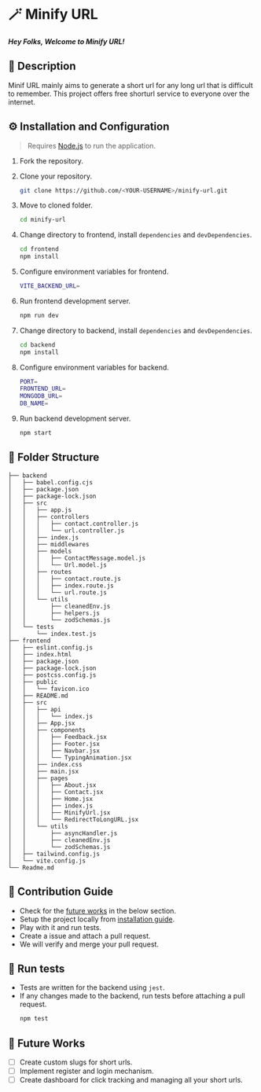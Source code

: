 # :magic_wand: Minify URL
*__Hey Folks, Welcome to Minify URL!__* <br>

## :scroll: Description
Minif URL mainly aims to generate a short url for any long url that is difficult to remember. This project offers free shorturl service to everyone over the internet.

## :gear: Installation and Configuration
> Requires [Node.js](https://nodejs.org/en/download/package-manager) to run the application.
1. Fork the repository.

2. Clone your repository.
    ```bash
    git clone https://github.com/<YOUR-USERNAME>/minify-url.git
    ```
3. Move to cloned folder.
    ```bash
    cd minify-url
    ```
4. Change directory to frontend, install `dependencies` and `devDependencies`.
    ```bash
    cd frontend
    npm install
    ```
5. Configure environment variables for frontend.
    ```bash
    VITE_BACKEND_URL=
    ```
6. Run frontend development server.
   ```bash
   npm run dev
   ```
7. Change directory to backend, install `dependencies` and `devDependencies`.
    ```bash
    cd backend
    npm install
    ```
8. Configure environment variables for backend.
    ```bash
    PORT=
    FRONTEND_URL=
    MONGODB_URL=
    DB_NAME=
    ```
9.  Run backend development server.
    ```bash
    npm start
    ```
## :file_folder: Folder Structure

    ├── backend
    │   ├── babel.config.cjs
    │   ├── package.json
    │   ├── package-lock.json
    │   ├── src
    │   │   ├── app.js
    │   │   ├── controllers
    │   │   │   ├── contact.controller.js
    │   │   │   └── url.controller.js
    │   │   ├── index.js
    │   │   ├── middlewares
    │   │   ├── models
    │   │   │   ├── ContactMessage.model.js
    │   │   │   └── Url.model.js
    │   │   ├── routes
    │   │   │   ├── contact.route.js
    │   │   │   ├── index.route.js
    │   │   │   └── url.route.js
    │   │   └── utils
    │   │       ├── cleanedEnv.js
    │   │       ├── helpers.js
    │   │       └── zodSchemas.js
    │   └── tests
    │       └── index.test.js
    ├── frontend
    │   ├── eslint.config.js
    │   ├── index.html
    │   ├── package.json
    │   ├── package-lock.json
    │   ├── postcss.config.js
    │   ├── public
    │   │   └── favicon.ico
    │   ├── README.md
    │   ├── src
    │   │   ├── api
    │   │   │   └── index.js
    │   │   ├── App.jsx
    │   │   ├── components
    │   │   │   ├── Feedback.jsx
    │   │   │   ├── Footer.jsx
    │   │   │   ├── Navbar.jsx
    │   │   │   └── TypingAnimation.jsx
    │   │   ├── index.css
    │   │   ├── main.jsx
    │   │   ├── pages
    │   │   │   ├── About.jsx
    │   │   │   ├── Contact.jsx
    │   │   │   ├── Home.jsx
    │   │   │   ├── index.js
    │   │   │   ├── MinifyUrl.jsx
    │   │   │   └── RedirectToLongURL.jsx
    │   │   └── utils
    │   │       ├── asyncHandler.js
    │   │       ├── cleanedEnv.js
    │   │       └── zodSchemas.js
    │   ├── tailwind.config.js
    │   └── vite.config.js
    └── Readme.md

## :handshake: Contribution Guide
- Check for the [future works](#future-works) in the below section.
- Setup the project locally from [installation guide](#installation-and-configuration).
- Play with it and run tests.
- Create a issue and attach a pull request.
- We will verify and merge your pull request.

## :test_tube: Run tests
- Tests are written for the backend using `jest`. 
- If any changes made to the backend, run tests before attaching a pull request.
    ```bash
    npm test
    ```

## :rocket: Future Works
- [ ] Create custom slugs for short urls.
- [ ] Implement register and login mechanism.
- [ ] Create dashboard for click tracking and  managing all your short urls.

